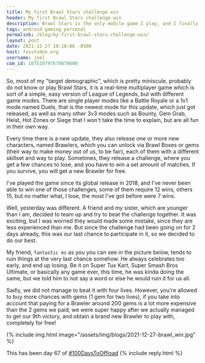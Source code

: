 ```yaml
---
title: My first Brawl Stars challenge win
header: My first Brawl Stars challenge win
description: Brawl Stars is the only mobile game I play, and I finally managed to win one of its special challenges, getting a pretty decent reward
tags: android gaming personal
permalink: /blog/my-first-brawl-stars-challenge-win/
layout: post
date: 2021-12-27 10:10:00 -0500
host: fosstodon.org
username: joel
com_id: 107519797670878600
---
```


So, most of my "target demographic", which is pretty miniscule, probably do not know or play Brawl Stars, it is a real-time multiplayer game which is sort of a simple, easy version of League of Legends, but with different game modes. There are single player modes like a Battle Royale or a 1v1 mode named Duels, that is the newest mode for this update, which just got released, as well as many other 3v3 modes such as Bounty, Gem Grab, Heist, Hot Zones or Siege that I won't take the time to explain, but are all fun in their own way. 

Every time there is a new update, they also release one or more new characters, named Brawlers, which you can unlock via Brawl Boxes or gems (their way to make money out of us, to be fair), each of them with a different skillset and way to play. Sometimes, they release a challenge, where you get a few chances to lose, and you have to win a set amount of matches. If you survive, you will get a new Brawler for free. 

I've played the game since its global release in 2018, and I've never been able to win one of those challenges, some of them require 12 wins, others 15, but no matter what, I lose, the most I've got before were 7 wins.

Well, yesterday was different. A friend and my sister, which are younger than I am, decided to team up and try to beat the challenge together. It was exciting, but I was worried they would made some mistake, since they are less experienced than me. But since the challenge had been going on for 2 days already, this was our last chance to participate in it, so we decided to do our best.

My friend, `fantastic ms` as you you can see in the picture below, tends to ruin things at the very last chance somehow. He always celebrates too early, and end up losing. Be it on Super Tux Kart, Super Smash Bros Ultimate, or basically any game ever, this time, he was kinda doing the same, but we  told him to not say a word or else he would ruin it for us all.

Sadly, we did not manage to beat it with four lives. However, you're allowed to buy more chances with gems (1 gem for two lives), if you take into account that paying for a Brawler around 200 gems is a lot more expensive than the 2 gems we paid, we were super happy after we actually managed to get our 9th victory, and obtain a brand new Brawler to play with, completely for free!

{% include img.html image="/assets/img/blogs/2021-12-27-brawl_win.jpg" %}

This has been day 67 of [#100DaysToOffload](https://100DaysToOffload.com)
{% include reply.html %}
